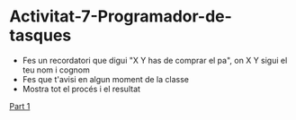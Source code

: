 # Activitat-7-Programador-de-tasques

- Fes un recordatori que digui "X Y has de comprar el pa", on X Y sigui el teu nom i cognom
- Fes que t'avisi en algun moment de la classe
- Mostra tot el procés i el resultat

[Part 1](activitat1.md)

